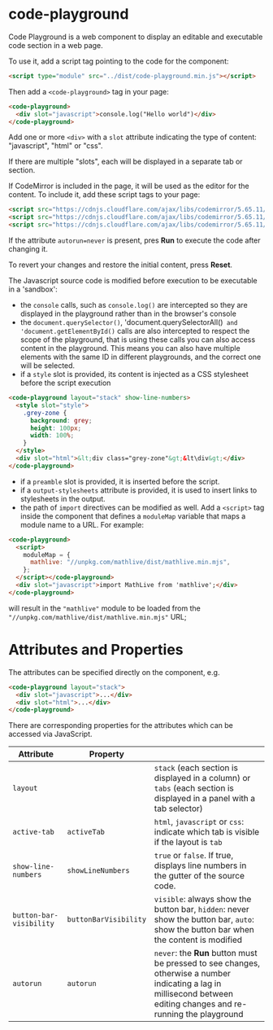 # code-playground

Code Playground is a web component to display an editable and executable code
section in a web page.

To use it, add a script tag pointing to the code for the component:

```html
<script type="module" src="../dist/code-playground.min.js"></script>
```

Then add a `<code-playground>` tag in your page:

```html
<code-playground>
  <div slot="javascript">console.log("Hello world")</div>
</code-playground>
```

Add one or more `<div>` with a `slot` attribute indicating the type of content:
"javascript", "html" or "css".

If there are multiple "slots", each will be displayed in a separate tab or
section.

If CodeMirror is included in the page, it will be used as the editor for the
content. To include it, add these script tags to your page:

```html
<script src="https://cdnjs.cloudflare.com/ajax/libs/codemirror/5.65.11/codemirror.min.js"></script>
<script src="https://cdnjs.cloudflare.com/ajax/libs/codemirror/5.65.11/mode/javascript/javascript.min.js"></script>
<script src="https://cdnjs.cloudflare.com/ajax/libs/codemirror/5.65.11/mode/xml/xml.min.js"></script>
```

If the attribute `autorun=never` is present, pres **Run** to execute the code
after changing it.

To revert your changes and restore the initial content, press **Reset**.

The Javascript source code is modified before execution to be executable in a
'sandbox':

- the `console` calls, such as `console.log()` are intercepted so they are
  displayed in the playground rather than in the browser's console
- the `document.querySelector()`,
  'document.querySelectorAll()` and 'document.getElementById()` calls are also
  intercepted to respect the scope of the playground, that is using these calls
  you can also access content in the playground. This means you can also have
  multiple elements with the same ID in different playgrounds, and the correct
  one will be selected.
- if a `style` slot is provided, its content is injected as a CSS stylesheet
  before the script execution

```html
<code-playground layout="stack" show-line-numbers>
  <style slot="style">
    .grey-zone {
      background: grey;
      height: 100px;
      width: 100%;
    }
  </style>
  <div slot="html">&lt;div class="grey-zone"&gt;&lt\div&gt;</div>
</code-playground>
```

- if a `preamble` slot is provided, it is inserted before the script.
- if a `output-stylesheets` attribute is provided, it is used to insert links to
  stylesheets in the output.
- the path of `import` directives can be modified as well. Add a `<script>` tag
  inside the component that defines a `moduleMap` variable that maps a module
  name to a URL. For example:

```html
<code-playground>
  <script>
    moduleMap = {
      mathlive: "//unpkg.com/mathlive/dist/mathlive.min.mjs",
    };
  </script></code-playground>
  <div slot="javascript">import MathLive from 'mathlive';</div>
</code-playground>
```

will result in the `"mathlive"` module to be loaded from the
`"//unpkg.com/mathlive/dist/mathlive.min.mjs"` URL;

# Attributes and Properties

The attributes can be specified directly on the component, e.g.

```html
<code-playground layout="stack">
  <div slot="javascript">...</div>
  <div slot="html">...</div>
</code-playground>
```

There are corresponding properties for the attributes which can be accessed via
JavaScript.

| Attribute               | Property              |                                                                                                                                                                      |
| ----------------------- | --------------------- | -------------------------------------------------------------------------------------------------------------------------------------------------------------------- |
| `layout`                |                       | `stack` (each section is displayed in a column) or `tabs` (each section is displayed in a panel with a tab selector)                                                 |
| `active-tab`            | `activeTab`           | `html`, `javascript` or `css`: indicate which tab is visible if the layout is `tab`                                                                                  |
| `show-line-numbers`     | `showLineNumbers`     | `true` or `false`. If true, displays line numbers in the gutter of the source code.                                                                                  |
| `button-bar-visibility` | `buttonBarVisibility` | `visible`: always show the button bar, `hidden`: never show the button bar, `auto`: show the button bar when the content is modified                                 |
| `autorun`               | `autorun`             | `never`: the **Run** button must be pressed to see changes, otherwise a number indicating a lag in millisecond between editing changes and re-running the playground |
